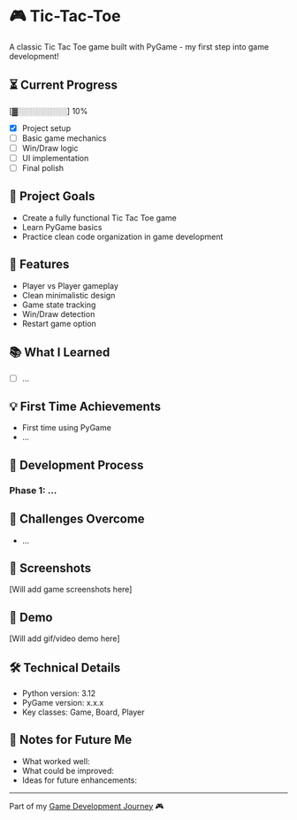 # 🎮 Tic-Tac-Toe

A classic Tic Tac Toe game built with PyGame - my first step into game development!

## ⏳ Current Progress
[▓░░░░░░░░░] 10%

- [x] Project setup
- [ ] Basic game mechanics
- [ ] Win/Draw logic
- [ ] UI implementation
- [ ] Final polish

## 🎯 Project Goals
- Create a fully functional Tic Tac Toe game
- Learn PyGame basics
- Practice clean code organization in game development

## 🚀 Features
- Player vs Player gameplay
- Clean minimalistic design
- Game state tracking
- Win/Draw detection
- Restart game option

## 📚 What I Learned
- [ ] ...

## 💡 First Time Achievements
- First time using PyGamе
- ...

## 🎨 Development Process
### Phase 1: ...

## 🔧 Challenges Overcome
- ...

## 📸 Screenshots
[Will add game screenshots here]

## 🎥 Demo
[Will add gif/video demo here]

## 🛠️ Technical Details
- Python version: 3.12
- PyGame version: x.x.x
- Key classes: Game, Board, Player

## 📝 Notes for Future Me
- What worked well:
- What could be improved:
- Ideas for future enhancements:

---
Part of my [Game Development Journey](https://github.com/aysieelf/Game-Dev-Journey) 🎮
